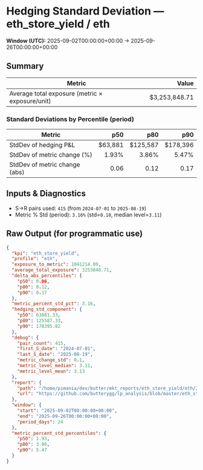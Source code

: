 # Hedging Standard Deviation — eth_store_yield / eth

**Window (UTC):** 2025-09-02T00:00:00+00:00 → 2025-09-26T00:00:00+00:00  

## Summary

| Metric | Value |
|---|---:|
| Average total exposure (metric × exposure/unit) | $3,253,848.71 |

### Standard Deviations by Percentile (period)

| Metric | p50 | p80 | p90 |
|---|---:|---:|---:|
| StdDev of hedging P&L | $63,881 | $125,587 | $178,396 |
| StdDev of metric change (%) | 1.93% | 3.86% | 5.47% |
| StdDev of metric change (abs) | 0.06 | 0.12 | 0.17 |

## Inputs & Diagnostics
- S→R pairs used: `415` (from `2024-07-01` to `2025-08-19`)
- Metric % Std (period): `3.16%` (std=`0.10`, median level=`3.11`)

## Raw Output (for programmatic use)
```json
{
  "kpi": "eth_store_yield",
  "profile": "eth",
  "exposure_to_metric": 1041214.89,
  "average_total_exposure": 3253848.71,
  "delta_abs_percentiles": {
    "p50": 0.06,
    "p80": 0.12,
    "p90": 0.17
  },
  "metric_percent_std_pct": 3.16,
  "hedging_std_component": {
    "p50": 63881.33,
    "p80": 125587.33,
    "p90": 178395.82
  },
  "debug": {
    "pair_count": 415,
    "first_S_date": "2024-07-01",
    "last_S_date": "2025-08-19",
    "metric_change_std": 0.1,
    "metric_level_median": 3.11,
    "metric_level_mean": 3.13
  },
  "report": {
    "path": "/home/pimania/dev/butter/mkt_reports/eth_store_yield/eth/2025-09-02-to-2025-09-26/hedge_std.md",
    "url": "https://github.com/butterygg/lp_analysis/blob/master/eth_store_yield/eth/2025-09-02-to-2025-09-26/hedge_std.md"
  },
  "window": {
    "start": "2025-09-02T00:00:00+00:00",
    "end": "2025-09-26T00:00:00+00:00",
    "period_days": 24
  },
  "metric_percent_std_percentiles": {
    "p50": 1.93,
    "p80": 3.86,
    "p90": 5.47
  }
}
```
